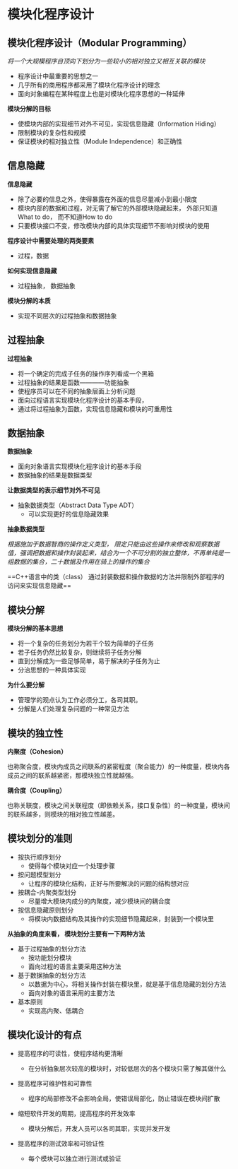 # 模块化程序设计

## 模块化程序设计（Modular Programming）

*将一个大规模程序自顶向下划分为一些较小的相对独立又相互关联的模块*

- 程序设计中最重要的思想之一
- 几乎所有的商用程序都采用了模块化程序设计的理念
- 面向对象编程在某种程度上也是对模块化程序思想的一种延伸

**模块分解的目标**

- 使模块内部的实现细节对外不可见，实现信息隐藏（Information Hiding）
- 限制模块的复杂性和规模
- 保证模块的相对独立性（Module Independence）和正确性

## 信息隐藏

**信息隐藏**

- 除了必要的信息之外，使得暴露在外面的信息尽量减小到最小限度
- 模块内部的数据和过程，对无需了解它的外部模块隐藏起来， 外部只知道What to do， 而不知道How to do
- 只要模块接口不变，修改模块内部的具体实现细节不影响对模块的使用

**程序设计中需要处理的两类要素**

- 过程，数据

**如何实现信息隐藏**

- 过程抽象， 数据抽象

**模块分解的本质**

- 实现不同层次的过程抽象和数据抽象



## 过程抽象

**过程抽象**

- 将一个确定的完成子任务的操作序列看成一个黑箱
- 过程抽象的结果是函数————功能抽象
- 使程序员可以在不同的抽象层面上分析问题
- 面向过程语言实现模块化程序设计的基本手段，
- 通过将过程抽象为函数，实现信息隐藏和模块的可重用性

## 数据抽象

**数据抽象**

- 面向对象语言实现模块化程序设计的基本手段
- 数据抽象的结果是数据类型

**让数据类型的表示细节对外不可见**

- 抽象数据类型（Abstract Data Type ADT）
  - 可以实现更好的信息隐藏效果

**抽象数据类型**

*根据施加于数据智商的操作定义类型， 限定只能由这些操作来修改和观察数据值，强调把数据和操作封装起来，结合为一个不可分割的独立整体，不再单纯是一组数据的集合，二十数据及作用在骑上的操作的集合*

==C++语言中的类（class） 通过封装数据和操作数据的方法并限制外部程序的访问来实现信息隐藏==



## 模块分解

**模块分解的基本思想**

- 将一个复杂的任务划分为若干个较为简单的子任务
- 若子任务仍然比较复杂，则继续将子任务分解
- 直到分解成为一些足够简单，易于解决的子任务为止
- 分治思想的一种具体实现

**为什么要分解**

- 管理学的观点认为工作必须分工，各司其职。
- 分解是人们处理复杂问题的一种常见方法



## 模块的独立性

**内聚度（Cohesion）**

也称聚合度，模块内成员之间联系的紧密程度（聚合能力）的一种度量，模块内各成员之间的联系越紧密，那模块独立性就越强。

**耦合度（Coupling）**

也称关联度，模块之间关联程度（即依赖关系，接口复杂性）的一种度量，模块间的联系越多，则模块的相对独立性越差。

## 模块划分的准则

- 按执行顺序划分
  - 使得每个模块对应一个处理步骤
- 按问题模型划分
  - 让程序的模块化结构，正好与所要解决的问题的结构想对应
- 按耦合-内聚类型划分
  - 尽量增大模块内成分的内聚度，减少模块间的耦合度
- 按信息隐藏原则划分
  - 将模块内数据结构及其操作的实现细节隐藏起来，封装到一个模块里



**从抽象的角度来看， 模块划分主要有一下两种方法**

- 基于过程抽象的划分方法
  - 按功能划分模块
  - 面向过程的语言主要采用这种方法
- 基于数据抽象的划分方法
  - 以数据为中心，将相关操作封装在模块里，就是基于信息隐藏的划分方法
  - 面向对象的语言采用的主要方法
- 基本原则
  - 实现高内聚、低耦合



## 模块化设计的有点

- 提高程序的可读性，使程序结构更清晰

  - 在分析抽象层次较高的模块时，对较低层次的各个模块只需了解其做什么

- 提高程序可维护性和可靠性

  - 程序的局部修改不会影响全局，使错误局部化，防止错误在模块间扩散

- 缩短软件开发的周期，提高程序的开发效率

  - 模块分解后，开发人员可以各司其职，实现并发开发

- 提高程序的测试效率和可验证性

  - 每个模块可以独立进行测试或验证


